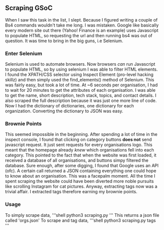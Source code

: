 ## Scraping GSoC
When I saw this task in the list, I slept. Because I figured writing a couple of Bs4 commands wouldn't take me long. I was mistaken.
Google like basically every modern site out there (Yahoo! Finance is an example) uses Javascript to populate HTML, so requesting the url and then running bs4 was out of question.
It was time to bring in the big guns, i.e Selenium.
### Enter Selenium
Selenium is used to automate browsers. Now browsers _can_ run Javascript to populate HTML, so by using selenium I was able to filter HTML elements. I found the XPATH/CSS selector using Inspect Element (pro-level hacking skillz) and then simply used the find_elements() method of Selenium. This was fairly easy, but took a lot of time. At ~6 seconds per organisation, I had to wait for 20 minutes to get the attributes of each organisation.
I was able to get the name, short description, tech stack, topics, and contact details. I also scraped the full description because it was just one more line of code. 
Now I had the dictionary of dictionaries, one dictionary for each organization. 
Converting the dictionary to JSON was easy. 
### Brownie Points
This seemed impossible in the beginning. After spending a lot of time in the inspect console, I found that clicking on category buttons **does not** send javascript request. It just sent requests for every organisations logo. This meant that the homepage already _knew_ which organisations fell into each category. This pointed to the fact that when the website was first loaded, it received a database of all organisations, and buttons simpy filtered the database. Sure enough, after some digging, I found that Google uses an API (ofc). A certain call returned a JSON containing everything one could hope to know about an organisation. This was a facepalm moment. 
All the time I spent scraping the website could have been diverted more noble pursuits like scrolling Instagram for cat pictures.
Anyway, extracting tags now was a trivial affair. 
I extracted tags therefore earning my brownie points.


### Usage
To simply scrape data, 
'''shell
python3 scraping.py
'''
This returns a json file called 'orgs.json'
To scrape and tag data,
'''shell
python3 scraping.py tags
'''